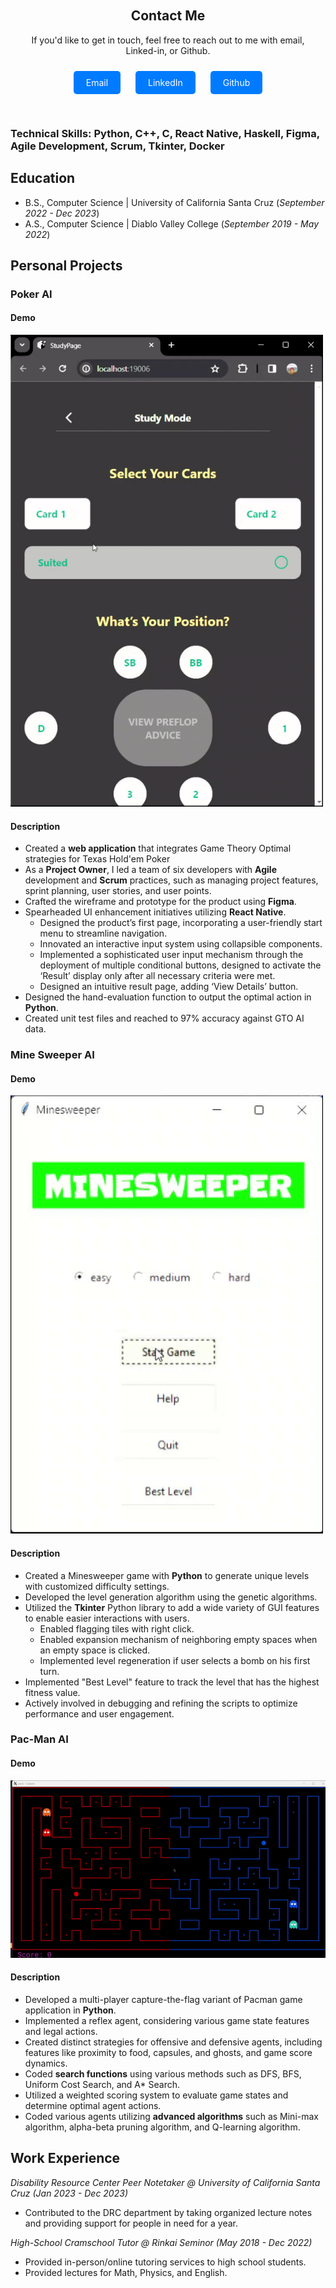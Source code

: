 <div class="contact-section">
    <h2>Contact Me</h2>
    <p>If you'd like to get in touch, feel free to reach out to me with email, Linked-in, or Github. </p>
    <a href="mailto:hayash.jun@gmail.com" class="contact-button">Email</a>
    <a href="https://www.linkedin.com/in/jun-hayashida-a34092244/" class="contact-button">LinkedIn</a>
    <a href="https://github.com/juhayash" class="contact-button">Github</a>
</div>

### Technical Skills: Python, C++, C, React Native, Haskell, Figma, Agile Development, Scrum, Tkinter, Docker

## Education		        		
- B.S., Computer Science | University of California Santa Cruz (_September 2022 - Dec 2023_)
- A.S., Computer Science | Diablo Valley College (_September 2019 - May 2022_)

## Personal Projects
### Poker AI
#### Demo
  <img src="assets/gif/demo1.gif" width="500" alt="Poker AI Demo">


#### Description
- Created a **web application** that integrates Game Theory Optimal strategies for Texas Hold'em Poker
- As a **Project Owner**, I led a team of six developers with **Agile** development and **Scrum** practices, such as managing project features, sprint planning, user stories, and user points.
- Crafted the wireframe and prototype for the product using **Figma**.
- Spearheaded  UI enhancement initiatives utilizing **React Native**.
  * Designed the product’s first page, incorporating a user-friendly start menu to streamline navigation.
  * Innovated an interactive input system using collapsible components.
  * Implemented a sophisticated user input mechanism through the deployment of multiple conditional buttons, designed to activate the ‘Result’ display only after all necessary criteria were met. 
  * Designed an intuitive result page, adding ‘View Details’ button. 
- Designed the hand-evaluation function to output the optimal action in **Python**.
- Created unit test files and reached to 97% accuracy against GTO AI data.

### Mine Sweeper AI
#### Demo
  <img src="assets/gif/demo2.gif" width="500" alt="Mine Sweeper AI Demo">


#### Description
- Created a Minesweeper game with **Python** to generate unique levels with customized difficulty settings.
- Developed the level generation algorithm using the genetic algorithms.
- Utilized the **Tkinter** Python library to add a wide variety of GUI features to enable easier interactions with users.
  * Enabled flagging tiles with right click.
  * Enabled expansion mechanism of neighboring empty spaces when an empty space is clicked. 
  * Implemented level regeneration if user selects a bomb on his first turn.
- Implemented "Best Level" feature to track the level that has the highest fitness value.
- Actively involved in debugging and refining the scripts to optimize performance and user engagement.

### Pac-Man AI
#### Demo
  <img src="assets/gif/demo3.gif" alt="Pac-man AI Demo">

#### Description
- Developed a multi-player capture-the-flag variant of Pacman game application in **Python**.
- Implemented a reflex agent, considering various game state features and legal actions.
- Created distinct strategies for offensive and defensive agents, including features like proximity to food, capsules, and ghosts, and game score dynamics.
- Coded **search functions** using various methods such as DFS, BFS, Uniform Cost Search, and A* Search.
- Utilized a weighted scoring system to evaluate game states and determine optimal agent actions.
- Coded various agents utilizing **advanced algorithms** such as Mini-max algorithm, alpha-beta pruning algorithm, and Q-learning algorithm.


## Work Experience
*Disability Resource Center Peer Notetaker @ University of California Santa Cruz (_Jan 2023 - Dec 2023_)*
- Contributed to the DRC department by taking organized lecture notes and providing support for people in need for a year.

*High-School Cramschool Tutor @ Rinkai Seminor (_May 2018 - Dec 2022_)*
- Provided in-person/online tutoring services to high school students.
- Provided lectures for Math, Physics, and English.

<style>
    .contact-section {
        text-align: center;
        padding: 20px;
    }

    .contact-button {
        text-decoration: none;
        color: white;
        background-color: #007bff;
        padding: 10px 20px;
        border-radius: 5px;
        margin: 10px;
        display: inline-block;
    }

    .contact-button:hover {
        background-color: #0056b3;
    }
</style>
